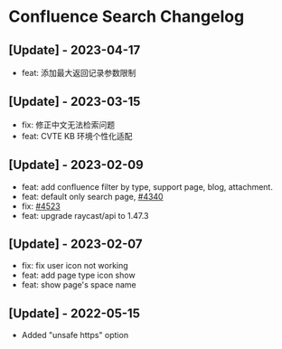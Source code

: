 # Confluence Search Changelog

## [Update] - 2023-04-17

- feat: 添加最大返回记录参数限制

## [Update] - 2023-03-15

- fix: 修正中文无法检索问题
- feat: CVTE KB 环境个性化适配

## [Update] - 2023-02-09

- feat: add confluence filter by type, support page, blog, attachment.
- feat: default only search page, [#4340](https://github.com/raycast/extensions/issues/4340)
- fix: [#4523](https://github.com/raycast/extensions/issues/4523)
- feat: upgrade raycast/api to 1.47.3

## [Update] - 2023-02-07

- fix: fix user icon not working
- feat: add page type icon show
- feat: show page's space name

## [Update] - 2022-05-15

- Added "unsafe https" option

